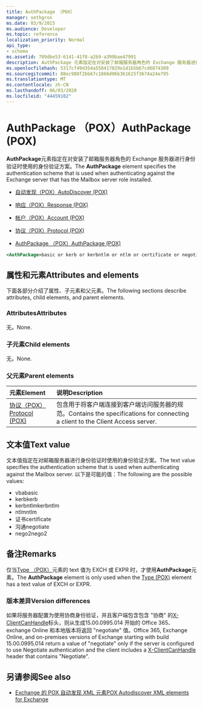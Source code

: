 ```yaml
---
title: AuthPackage （POX）
manager: sethgros
ms.date: 03/9/2015
ms.audience: Developer
ms.topic: reference
localization_priority: Normal
api_type:
- schema
ms.assetid: 709dbe53-6141-41f8-a2b9-a399bae47991
description: AuthPackage 元素指定在对安装了邮箱服务器角色的 Exchange 服务器进行身份验证时使用的身份验证方案。
ms.openlocfilehash: 5317cf49d354a558417829e1d1b5b67cd6874309
ms.sourcegitcommit: 88ec988f2bb67c1866d06b361615f3674a24e795
ms.translationtype: MT
ms.contentlocale: zh-CN
ms.lasthandoff: 06/03/2020
ms.locfileid: "44459102"
---
```

# <a name="authpackage-pox"></a><span data-ttu-id="7a84f-103">AuthPackage （POX）</span><span class="sxs-lookup"><span data-stu-id="7a84f-103">AuthPackage (POX)</span></span>

<span data-ttu-id="7a84f-104">**AuthPackage**元素指定在对安装了邮箱服务器角色的 Exchange 服务器进行身份验证时使用的身份验证方案。</span><span class="sxs-lookup"><span data-stu-id="7a84f-104">The **AuthPackage** element specifies the authentication scheme that is used when authenticating against the Exchange server that has the Mailbox server role installed.</span></span> 
  
- [<span data-ttu-id="7a84f-105">自动发现（POX）</span><span class="sxs-lookup"><span data-stu-id="7a84f-105">AutoDiscover (POX)</span></span>](autodiscover-pox.md)
  
- [<span data-ttu-id="7a84f-106">响应（POX）</span><span class="sxs-lookup"><span data-stu-id="7a84f-106">Response (POX)</span></span>](response-pox.md)
  
- [<span data-ttu-id="7a84f-107">帐户（POX）</span><span class="sxs-lookup"><span data-stu-id="7a84f-107">Account (POX)</span></span>](account-pox.md)
  
- [<span data-ttu-id="7a84f-108">协议（POX）</span><span class="sxs-lookup"><span data-stu-id="7a84f-108">Protocol (POX)</span></span>](protocol-pox.md)
  
- [<span data-ttu-id="7a84f-109">AuthPackage （POX）</span><span class="sxs-lookup"><span data-stu-id="7a84f-109">AuthPackage (POX)</span></span>](authpackage-pox.md)
  
```xml
<AuthPackage>basic or kerb or kerbntlm or ntlm or certificate or negotiate or nego2</AuthPackage>
```

## <a name="attributes-and-elements"></a><span data-ttu-id="7a84f-110">属性和元素</span><span class="sxs-lookup"><span data-stu-id="7a84f-110">Attributes and elements</span></span>

<span data-ttu-id="7a84f-111">下面各部分介绍了属性、子元素和父元素。</span><span class="sxs-lookup"><span data-stu-id="7a84f-111">The following sections describe attributes, child elements, and parent elements.</span></span>
  
### <a name="attributes"></a><span data-ttu-id="7a84f-112">Attributes</span><span class="sxs-lookup"><span data-stu-id="7a84f-112">Attributes</span></span>

<span data-ttu-id="7a84f-113">无。</span><span class="sxs-lookup"><span data-stu-id="7a84f-113">None.</span></span>
  
### <a name="child-elements"></a><span data-ttu-id="7a84f-114">子元素</span><span class="sxs-lookup"><span data-stu-id="7a84f-114">Child elements</span></span>

<span data-ttu-id="7a84f-115">无。</span><span class="sxs-lookup"><span data-stu-id="7a84f-115">None.</span></span>
  
### <a name="parent-elements"></a><span data-ttu-id="7a84f-116">父元素</span><span class="sxs-lookup"><span data-stu-id="7a84f-116">Parent elements</span></span>

|<span data-ttu-id="7a84f-117">**元素**</span><span class="sxs-lookup"><span data-stu-id="7a84f-117">**Element**</span></span>|<span data-ttu-id="7a84f-118">**说明**</span><span class="sxs-lookup"><span data-stu-id="7a84f-118">**Description**</span></span>|
|:-----|:-----|
|[<span data-ttu-id="7a84f-119">协议（POX）</span><span class="sxs-lookup"><span data-stu-id="7a84f-119">Protocol (POX)</span></span>](protocol-pox.md) <br/> |<span data-ttu-id="7a84f-120">包含用于将客户端连接到客户端访问服务器的规范。</span><span class="sxs-lookup"><span data-stu-id="7a84f-120">Contains the specifications for connecting a client to the Client Access server.</span></span>  <br/> |
   
## <a name="text-value"></a><span data-ttu-id="7a84f-121">文本值</span><span class="sxs-lookup"><span data-stu-id="7a84f-121">Text value</span></span>

<span data-ttu-id="7a84f-122">文本值指定在对邮箱服务器进行身份验证时使用的身份验证方案。</span><span class="sxs-lookup"><span data-stu-id="7a84f-122">The text value specifies the authentication scheme that is used when authenticating against the Mailbox server.</span></span> <span data-ttu-id="7a84f-123">以下是可能的值：</span><span class="sxs-lookup"><span data-stu-id="7a84f-123">The following are the possible values:</span></span>
  
- <span data-ttu-id="7a84f-124">vba</span><span class="sxs-lookup"><span data-stu-id="7a84f-124">basic</span></span>
- <span data-ttu-id="7a84f-125">kerb</span><span class="sxs-lookup"><span data-stu-id="7a84f-125">kerb</span></span>
- <span data-ttu-id="7a84f-126">kerbntlm</span><span class="sxs-lookup"><span data-stu-id="7a84f-126">kerbntlm</span></span>
- <span data-ttu-id="7a84f-127">ntlm</span><span class="sxs-lookup"><span data-stu-id="7a84f-127">ntlm</span></span>
- <span data-ttu-id="7a84f-128">证书</span><span class="sxs-lookup"><span data-stu-id="7a84f-128">certificate</span></span>
- <span data-ttu-id="7a84f-129">沟通</span><span class="sxs-lookup"><span data-stu-id="7a84f-129">negotiate</span></span>
- <span data-ttu-id="7a84f-130">nego2</span><span class="sxs-lookup"><span data-stu-id="7a84f-130">nego2</span></span>
    
## <a name="remarks"></a><span data-ttu-id="7a84f-131">备注</span><span class="sxs-lookup"><span data-stu-id="7a84f-131">Remarks</span></span>

<span data-ttu-id="7a84f-132">仅当[Type （POX）](type-pox.md)元素的 text 值为 EXCH 或 EXPR 时，才使用**AuthPackage**元素。</span><span class="sxs-lookup"><span data-stu-id="7a84f-132">The **AuthPackage** element is only used when the [Type (POX)](type-pox.md) element has a text value of EXCH or EXPR.</span></span> 
  
### <a name="version-differences"></a><span data-ttu-id="7a84f-133">版本差异</span><span class="sxs-lookup"><span data-stu-id="7a84f-133">Version differences</span></span>

<span data-ttu-id="7a84f-134">如果将服务器配置为使用协商身份验证，并且客户端包含包含 "协商" 的[X-ClientCanHandle](pox-autodiscover-request-for-exchange.md)标头，则从生成15.00.0995.014 开始的 Office 365、exchange Online 和本地版本将返回 "negotiate" 值。</span><span class="sxs-lookup"><span data-stu-id="7a84f-134">Office 365, Exchange Online, and on-premises versions of Exchange starting with build 15.00.0995.014 return a value of "negotiate" only if the server is configured to use Negotiate authentication and the client includes a [X-ClientCanHandle](pox-autodiscover-request-for-exchange.md) header that contains "Negotiate".</span></span> 
  
## <a name="see-also"></a><span data-ttu-id="7a84f-135">另请参阅</span><span class="sxs-lookup"><span data-stu-id="7a84f-135">See also</span></span>

- [<span data-ttu-id="7a84f-136">Exchange 的 POX 自动发现 XML 元素</span><span class="sxs-lookup"><span data-stu-id="7a84f-136">POX Autodiscover XML elements for Exchange</span></span>](pox-autodiscover-xml-elements-for-exchange.md)

